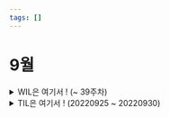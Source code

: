 ```yaml
---
tags: []
---
```


# 9월

<details>
<summary>WIL은 여기서 ! (~ 39주차)</summary>

[39주차](/weekly/22W39)

</details>

<details>
<summary>TIL은 여기서 ! (20220925 ~ 20220930)</summary>


[220925](/today/220925)

[220926](/today/220926)

[220927](/today/220927)

[220928](/today/220928)

[220929](/today/220929)

[220930](/today/220930)

</details>